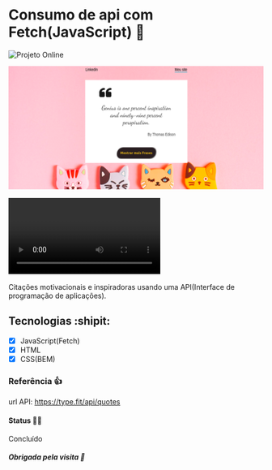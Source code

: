# Consumo de api com Fetch(JavaScript) :loudspeaker:

![Projeto Online](https://alessandradocouto.github.io/quotesApi/)

![Foto projeto](https://github.com/alessandradocouto/quotesApi/blob/master/quotes-api-by-alessandra-do-couto.png)

![Video](https://raw.githubusercontent.com/alessandradocouto/quotesApi/master/consumo-api-video-preview.mp4)


Citações motivacionais e inspiradoras usando uma API(Interface de programação de aplicações).


## Tecnologias :shipit:

- [x] JavaScript(Fetch)
- [x] HTML
- [x] CSS(BEM)

### Referência :+1:

url API: https://type.fit/api/quotes

#### Status :golfing_woman:

Concluído 

##### Obrigada pela visita :checkered_flag: